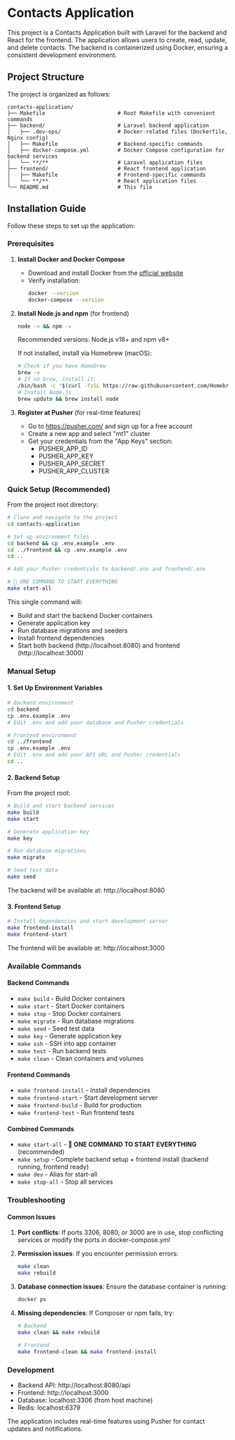 # Contacts Application

This project is a Contacts Application built with Laravel for the backend and React for the frontend. The application allows users to create, read, update, and delete contacts. The backend is containerized using Docker, ensuring a consistent development environment.

## Project Structure

The project is organized as follows:

```plaintext
contacts-application/
├── Makefile                       # Root Makefile with convenient commands
├── backend/                       # Laravel backend application
│   ├── .dev-ops/                  # Docker-related files (Dockerfile, Nginx config)
│   ├── Makefile                   # Backend-specific commands
│   ├── docker-compose.yml         # Docker Compose configuration for backend services
│   └── **/**                      # Laravel application files
├── frontend/                      # React frontend application
│   ├── Makefile                   # Frontend-specific commands
│   └── **/**                      # React application files
└── README.md                      # This file
```

## Installation Guide

Follow these steps to set up the application:

### Prerequisites

1. **Install Docker and Docker Compose**
    - Download and install Docker from the [official website](https://www.docker.com/products/docker-desktop)
    - Verify installation:
      ```bash
      docker --version
      docker-compose --version
      ```

2. **Install Node.js and npm** (for frontend)
    ```bash
    node -v && npm -v
    ```
    Recommended versions: Node.js v18+ and npm v8+
    
    If not installed, install via Homebrew (macOS):
    ```bash
    # Check if you have Homebrew
    brew -v
    # If no brew, install it:
    /bin/bash -c "$(curl -fsSL https://raw.githubusercontent.com/Homebrew/install/HEAD/install.sh)"
    # Install Node.js
    brew update && brew install node
    ```

3. **Register at Pusher** (for real-time features)
    - Go to https://pusher.com/ and sign up for a free account
    - Create a new app and select "mt1" cluster
    - Get your credentials from the "App Keys" section:
      - PUSHER_APP_ID
      - PUSHER_APP_KEY  
      - PUSHER_APP_SECRET
      - PUSHER_APP_CLUSTER

### Quick Setup (Recommended)

From the project root directory:

```bash
# Clone and navigate to the project
cd contacts-application

# Set up environment files
cd backend && cp .env.example .env
cd ../frontend && cp .env.example .env
cd ..

# Add your Pusher credentials to backend/.env and frontend/.env

# 🚀 ONE COMMAND TO START EVERYTHING
make start-all
```

This single command will:
- Build and start the backend Docker containers
- Generate application key
- Run database migrations and seeders
- Install frontend dependencies
- Start both backend (http://localhost:8080) and frontend (http://localhost:3000)

### Manual Setup

#### 1. Set Up Environment Variables

```bash
# Backend environment
cd backend
cp .env.example .env
# Edit .env and add your database and Pusher credentials

# Frontend environment  
cd ../frontend
cp .env.example .env
# Edit .env and add your API URL and Pusher credentials
cd ..
```

#### 2. Backend Setup

From the project root:

```bash
# Build and start backend services
make build
make start

# Generate application key
make key

# Run database migrations
make migrate

# Seed test data
make seed
```

The backend will be available at: http://localhost:8080

#### 3. Frontend Setup

```bash
# Install dependencies and start development server
make frontend-install
make frontend-start
```

The frontend will be available at: http://localhost:3000

### Available Commands

#### Backend Commands
- `make build` - Build Docker containers
- `make start` - Start Docker containers  
- `make stop` - Stop Docker containers
- `make migrate` - Run database migrations
- `make seed` - Seed test data
- `make key` - Generate application key
- `make ssh` - SSH into app container
- `make test` - Run backend tests
- `make clean` - Clean containers and volumes

#### Frontend Commands
- `make frontend-install` - Install dependencies
- `make frontend-start` - Start development server
- `make frontend-build` - Build for production
- `make frontend-test` - Run frontend tests

#### Combined Commands
- `make start-all` - **🚀 ONE COMMAND TO START EVERYTHING** (recommended)
- `make setup` - Complete backend setup + frontend install (backend running, frontend ready)
- `make dev` - Alias for start-all
- `make stop-all` - Stop all services

### Troubleshooting

#### Common Issues

1. **Port conflicts**: If ports 3306, 8080, or 3000 are in use, stop conflicting services or modify the ports in docker-compose.yml

2. **Permission issues**: If you encounter permission errors:
   ```bash
   make clean
   make rebuild
   ```

3. **Database connection issues**: Ensure the database container is running:
   ```bash
   docker ps
   ```

4. **Missing dependencies**: If Composer or npm fails, try:
   ```bash
   # Backend
   make clean && make rebuild
   
   # Frontend  
   make frontend-clean && make frontend-install
   ```

### Development

- Backend API: http://localhost:8080/api
- Frontend: http://localhost:3000
- Database: localhost:3306 (from host machine)
- Redis: localhost:6379

The application includes real-time features using Pusher for contact updates and notifications.

